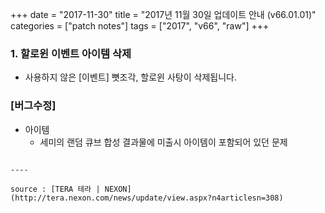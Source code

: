 +++
date = "2017-11-30"
title = "2017년 11월 30일 업데이트 안내 (v66.01.01)"
categories = ["patch notes"]
tags = ["2017", "v66", "raw"]
+++

### 1. 할로윈 이벤트 아이템 삭제
- 사용하지 않은 [이벤트] 뼛조각, 할로윈 사탕이 삭제됩니다.

### [버그수정]
- 아이템
  - 세미의 랜덤 큐브 합성 결과물에 미출시 아이템이 포함되어 있던 문제
```

----

source : [TERA 테라 | NEXON](http://tera.nexon.com/news/update/view.aspx?n4articlesn=308)